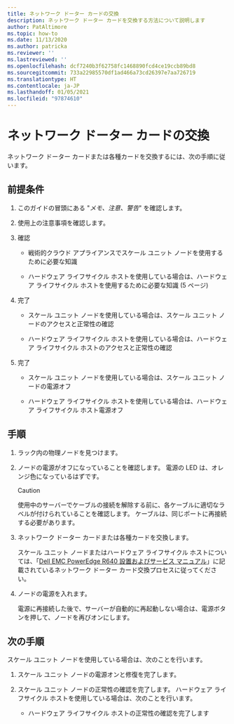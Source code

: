 ```yaml
---
title: ネットワーク ドーター カードの交換
description: ネットワーク ドーター カードを交換する方法について説明します
author: PatAltimore
ms.topic: how-to
ms.date: 11/13/2020
ms.author: patricka
ms.reviewer: ''
ms.lastreviewed: ''
ms.openlocfilehash: dcf7240b3f62758fc1468890fcd4ce19ccb89bd8
ms.sourcegitcommit: 733a22985570df1ad466a73cd26397e7aa726719
ms.translationtype: HT
ms.contentlocale: ja-JP
ms.lasthandoff: 01/05/2021
ms.locfileid: "97874610"
---
```

# <a name="replacing-a-network-daughter-card"></a>ネットワーク ドーター カードの交換

ネットワーク ドーター カードまたは各種カードを交換するには、次の手順に従います。

## <a name="prerequisites"></a>前提条件

1.  このガイドの冒頭にある "*メモ、注意、警告*" を確認します。

2.  使用上の注意事項を確認します。

3.  確認

    -   戦術的クラウド アプライアンスでスケール ユニット ノードを使用するために必要な知識

    -   ハードウェア ライフサイクル ホストを使用している場合は、ハードウェア ライフサイクル ホストを使用するために必要な知識 (5 ページ)

4.  完了

    -   スケール ユニット ノードを使用している場合は、スケール ユニット ノードのアクセスと正常性の確認

    -   ハードウェア ライフサイクル ホストを使用している場合は、ハードウェア ライフサイクル ホストのアクセスと正常性の確認

5.  完了

    -   スケール ユニット ノードを使用している場合は、スケール ユニット ノードの電源オフ

    -   ハードウェア ライフサイクル ホストを使用している場合は、ハードウェア ライフサイクル ホスト電源オフ


## <a name="steps"></a>手順

1.  ラック内の物理ノードを見つけます。

2.  ノードの電源がオフになっていることを確認します。 電源の LED は、オレンジ色になっているはずです。

    > [!CAUTION]
    > 使用中のサーバーでケーブルの接続を解除する前に、各ケーブルに適切なラベルが付けられていることを確認します。 ケーブルは、同じポートに再接続する必要があります。
    
3.  ネットワーク ドーター カードまたは各種カードを交換します。

    スケール ユニット ノードまたはハードウェア ライフサイクル ホストについては、「[Dell EMC PowerEdge R640 設置およびサービス マニュアル](https://www.dell.com/support/manuals/us/en/04/poweredge-r640/per640_ism_pub/dell-emc-poweredge-r640-overview?guid=guid-f39be9ba-158c-45e3-b8b1-f07bb750d6d4)」に記載されているネットワーク ドーター カード交換プロセスに従ってください。
    
4.  ノードの電源を入れます。

    電源に再接続した後で、サーバーが自動的に再起動しない場合は、電源ボタンを押して、ノードを再びオンにします。
    
## <a name="next-steps"></a>次の手順

スケール ユニット ノードを使用している場合は、次のことを行います。

1.  スケール ユニット ノードの電源オンと修復を完了します。

2.  スケール ユニット ノードの正常性の確認を完了します。 ハードウェア ライフサイクル ホストを使用している場合は、次のことを行います。

    -   ハードウェア ライフサイクル ホストの正常性の確認を完了します
    
